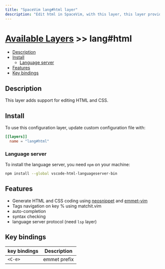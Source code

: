 ```yaml
---
title: "SpaceVim lang#html layer"
description: "Edit html in SpaceVim, with this layer, this layer provides code completion, syntax checking and code formatting for html."
---
```


# [Available Layers](../../) >> lang#html

<!-- vim-markdown-toc GFM -->

- [Description](#description)
- [Install](#install)
  - [Language server](#language-server)
- [Features](#features)
- [Key bindings](#key-bindings)

<!-- vim-markdown-toc -->

## Description

This layer adds support for editing HTML and CSS.

## Install

To use this configuration layer, update custom configuration file with:

```toml
[[layers]]
  name = "lang#html"
```

### Language server

To install the language server, you need `npm` on your machine:

```bash
npm install --global vscode-html-languageserver-bin
```

## Features

- Generate HTML and CSS coding using [neosnippet](https://github.com/Shougo/neosnippet.vim/) and [emmet-vim](https://github.com/mattn/emmet-vim)
- Tags navigation on key % using matchit.vim
- auto-completion
- syntax checking
- language server protocol (need `lsp` layer)

## Key bindings

| key bindings | Description  |
| ------------ | ------------ |
| `<C-e>`      | emmet prefix |
